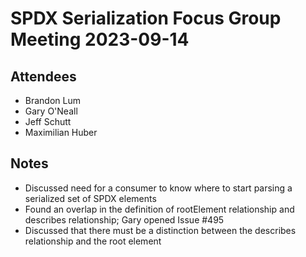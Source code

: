 # SPDX Serialization Focus Group Meeting 2023-09-14

## Attendees
* Brandon Lum
* Gary O'Neall
* Jeff Schutt
* Maximilian Huber

## Notes
* Discussed need for a consumer to know where to start parsing a serialized set of SPDX elements
* Found an overlap in the definition of rootElement relationship and describes relationship; Gary opened Issue #495
* Discussed that there must be a distinction between the describes relationship and the root element
